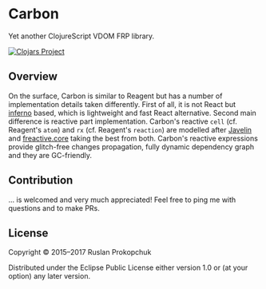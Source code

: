 # Carbon

Yet another ClojureScript VDOM FRP library.

[![Clojars Project](http://clojars.org/carbon/latest-version.svg)](http://clojars.org/carbon)

## Overview

On the surface, Carbon is similar to Reagent but has a number of implementation
details taken differently. First of all, it is not React
but [inferno](https://github.com/infernojs/inferno) based, which is
lightweight and fast React alternative. Second main difference is reactive part
implementation. Carbon's reactive `cell` (cf. Reagent's `atom`) and `rx` (cf.
Reagent's `reaction`) are modelled
after [Javelin](https://github.com/hoplon/javelin)
and [freactive.core](https://github.com/aaronc/freactive.core) taking the best
from both. Carbon's reactive expressions provide glitch-free changes
propagation, fully dynamic dependency graph and they are GC-friendly.

## Contribution

... is welcomed and very much appreciated! Feel free to ping me with questions
and to make PRs.

## License

Copyright © 2015–2017 Ruslan Prokopchuk

Distributed under the Eclipse Public License either version 1.0 or (at your
option) any later version.
